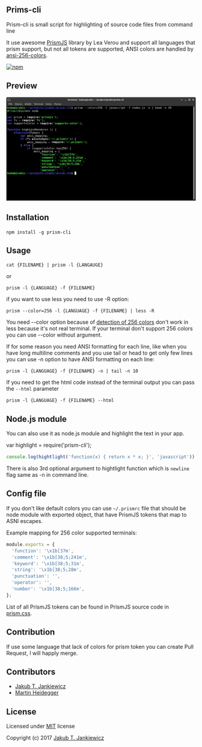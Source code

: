 ## Prims-cli

Prism-cli is small script for highlighting of source code files from command line

It use awesome [PrismJS](https://github.com/PrismJS/prism) library by Lea Verou and support all languages that prism support,
but not all tokens are supported, ANSI colors are handled by [ansi-256-colors](https://github.com/jbnicolai/ansi-256-colors).

[![npm](https://img.shields.io/badge/npm-0.3.1-blue.svg)](https://www.npmjs.com/package/prism-cli)

## Preview

![Terminal with JavaScript Code in color](https://github.com/jcubic/prism-cli/blob/master/assets/screenshot.png?raw=true)


## Installation

```
npm install -g prism-cli
```

## Usage

```
cat {FILENAME} | prism -l {LANGAUGE}
```

or

```
prism -l {LANGUAGE} -f {FILENAME}
```

if you want to use less you need to use -R option:

```
prism --color=256 -l {LANGUAGE} -f {FILENAME} | less -R
```

You need --color option because of [detection of 256 colors](https://github.com/chalk/supports-color) don't work in less because it's not real terminal. If your terminal don't support 256 colors you can use --color without argument.

If for some reason you need ANSI formatting for each line, like when you have long multiline comments and you use tail or head to get only few lines you can use -n option to have ANSI formatting on each line:

```
prism -l {LANGUAGE} -f {FILENAME} -n | tail -n 10
```

If you need to get the html code instead of the terminal output you can pass the `--html` parameter

```
prism -l {LANGUAGE} -f {FILENAME} --html
```

## Node.js module

You can also use it as node.js module and highlight the text in your app.

var highlight = require('prism-cli');

```javascript
console.log(hightlight('function(x) { return x * x; }', 'javascript'));
```

There is also 3rd optional argument to hightlight function which is `newline` flag same as -n in command line.

## Config file

If you don't like default colors you can use `~/.prismrc` file that should be node module with exported object,
that have PrismJS tokens that map to ASNI escapes.

Example mapping for 256 color supported terminals:

```javascript
module.exports = {
  'function': '\x1b[37m',
  'comment': '\x1b[38;5;241m',
  'keyword': '\x1b[38;5;31m',
  'string': '\x1b[38;5;28m',
  'punctuation': '',
  'operator': '',
  'number': '\x1b[38;5;166m',
};
```

List of all PrismJS tokens can be found in PrismJS source code in
[prism.css](https://github.com/PrismJS/prism/blob/f941102ef59897052a1e60887f90b9818433fbb0/themes/prism.css#L69-L139).

## Contribution

If use some language that lack of colors for prism token you can create Pull Request, I will happly merge.


## Contributors

- [Jakub T. Jankiewicz](https://jcubic.pl/jakub-jankiewicz)
- [Martin Heidegger](https://github.com/martinheidegger)

## License

Licensed under [MIT](http://opensource.org/licenses/MIT) license

Copyright (c) 2017 [Jakub T. Jankiewicz](https://jcubic.pl/jakub-jankiewicz)
